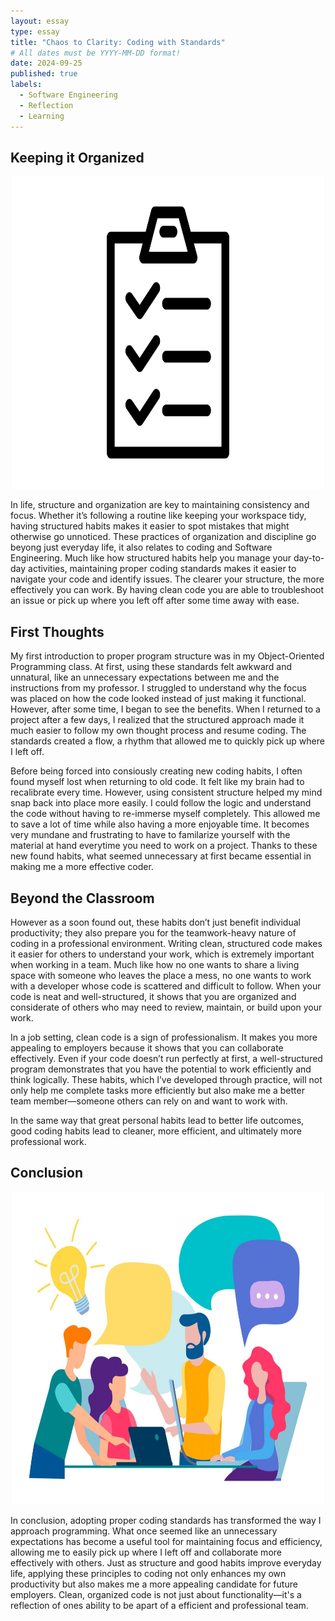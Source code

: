```yaml
---
layout: essay
type: essay
title: "Chaos to Clarity: Coding with Standards"
# All dates must be YYYY-MM-DD format!
date: 2024-09-25
published: true
labels:
  - Software Engineering
  - Reflection
  - Learning
---
```

<h2>Keeping it Organized</h2>

<center> <img width="500" height="500" class="img-fluid" src="../img/codingstandards1.jpg"> </center>

  In life, structure and organization are key to maintaining consistency and focus. Whether it’s following a routine like keeping your workspace tidy, having structured habits makes it easier to spot mistakes that might otherwise go unnoticed. These practices of organization and discipline go beyong just everyday life, it also relates to coding and Software Engineering. Much like how structured habits help you manage your day-to-day activities, maintaining proper coding standards makes it easier to navigate your code and identify issues. The clearer your structure, the more effectively you can work. By having clean code you are able to troubleshoot an issue or pick up where you left off after some time away with ease.

<h2>First Thoughts</h2>

My first introduction to proper program structure was in my Object-Oriented Programming class. At first, using these standards felt awkward and unnatural, like an unnecessary expectations between me and the instructions from my professor. I struggled to understand why the focus was placed on how the code looked instead of just making it functional. However, after some time, I began to see the benefits. When I returned to a project after a few days, I realized that the structured approach made it much easier to follow my own thought process and resume coding. The standards created a flow, a rhythm that allowed me to quickly pick up where I left off.

Before being forced into consiously creating new coding habits, I often found myself lost when returning to old code. It felt like my brain had to recalibrate every time. However, using consistent structure helped my mind snap back into place more easily. I could follow the logic and understand the code without having to re-immerse myself completely. This allowed me to save a lot of time while also having a more enjoyable time. It becomes very mundane and frustrating to have to familarize yourself with the material at hand everytime you need to work on a project. Thanks to these new found habits, what seemed unnecessary at first became essential in making me a more effective coder.

<h2>Beyond the Classroom</h2>

  However as a soon found out, these habits don’t just benefit individual productivity; they also prepare you for the teamwork-heavy nature of coding in a professional environment. Writing clean, structured code makes it easier for others to understand your work, which is extremely important when working in a team. Much like how no one wants to share a living space with someone who leaves the place a mess, no one wants to work with a developer whose code is scattered and difficult to follow. When your code is neat and well-structured, it shows that you are organized and considerate of others who may need to review, maintain, or build upon your work.

In a job setting, clean code is a sign of professionalism. It makes you more appealing to employers because it shows that you can collaborate effectively. Even if your code doesn’t run perfectly at first, a well-structured program demonstrates that you have the potential to work efficiently and think logically. These habits, which I’ve developed through practice, will not only help me complete tasks more efficiently but also make me a better team member—someone others can rely on and want to work with.

In the same way that great personal habits lead to better life outcomes, good coding habits lead to cleaner, more efficient, and ultimately more professional work.

<h2>Conclusion</h2>

<center> <img width="500" height="500" class="img-fluid" src="../img/codingstandards2.jpg"> </center>

In conclusion, adopting proper coding standards has transformed the way I approach programming. What once seemed like an unnecessary expectations has become a useful tool for maintaining focus and efficiency, allowing me to easily pick up where I left off and collaborate more effectively with others. Just as structure and good habits improve everyday life, applying these principles to coding not only enhances my own productivity but also makes me a more appealing candidate for future employers. Clean, organized code is not just about functionality—it's a reflection of ones ability to be apart of a efficient and professional team.  





